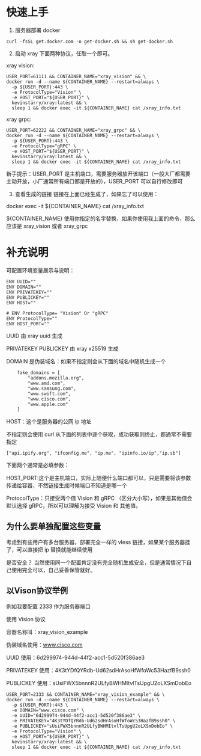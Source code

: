 # 快速上手

1. 服务器部署 docker

```curl -fsSL get.docker.com -o get-docker.sh && sh get-docker.sh```

2. 启动 xray
下面两种协议，任取一个即可。

xray vision:
```
USER_PORT=61111 && CONTAINER_NAME="xray_vision" && \
docker run -d --name ${CONTAINER_NAME} --restart=always \
  -p ${USER_PORT}:443 \
  -e ProtocolType="Vision" \
  -e HOST_PORT="${USER_PORT}" \
  kevinstarry/xray:latest && \
  sleep 1 && docker exec -it ${CONTAINER_NAME} cat /xray_info.txt
```

xray grpc:
```
USER_PORT=62222 && CONTAINER_NAME="xray_grpc" && \
docker run -d --name ${CONTAINER_NAME} --restart=always \
  -p ${USER_PORT}:443 \
  -e ProtocolType="gRPC" \
  -e HOST_PORT="${USER_PORT}" \
  kevinstarry/xray:latest && \
  sleep 1 && docker exec -it ${CONTAINER_NAME} cat /xray_info.txt
```

新手提示：USER_PORT 是主机端口，需要服务器放开该端口（一般大厂都需要主动开放，小厂通常所有端口都是开放的），USER_PORT 可以自行修改即可

3. 查看生成的链接
链接在上面已经生成了，如果忘了可以使用：

docker exec -it ${CONTAINER_NAME} cat /xray_info.txt

${CONTAINER_NAME} 使用你指定的名字替换，如果你使用我上面的命令，那么应该是 xray_vision 或者 xray_grpc 


# 补充说明
可配置环境变量展示与说明：
```
ENV UUID=""
ENV DOMAIN=""
ENV PRIVATEKEY=""
ENV PUBLICKEY=""
ENV HOST=""

# ENV ProtocolType= "Vision" Or "gRPC"
ENV ProtocolType=""
ENV HOST_PORT=""
```
 
UUID 由 xray uuid 生成

PRIVATEKEY PUBLICKEY 由 xray x25519 生成

DOMAIN 是伪装域名：如果不指定则会从下面的域名中随机生成一个
```
    fake_domains = [
        "addons.mozilla.org",
        "www.amd.com",
        "www.samsung.com",
        "www.swift.com",
        "www.cisco.com",
        "www.apple.com"
    ]
```

HOST：这个是服务器的公网 ip 地址

不指定则会使用 curl 从下面的列表中逐个获取，成功获取则终止，都通常不需要指定
```
["api.ipify.org", "ifconfig.me", "ip.me", "ipinfo.io/ip","ip.sb"]
```

下面两个通常是必填参数：

HOST_PORT:这个是主机端口，实际上随便什么端口都可以，只是需要将该参数传递给容器，不然链接生成时候端口不知道是哪一个

ProtocolType：只接受两个值 Vision 和 gRPC （区分大小写），如果是其他值会默认选择 gRPC，所以可以理解为接受 Vision 和 其他值。

## 为什么要单独配置这些变量
考虑到有些用户有多台服务器，部署完全一样的 vless 链接，如果某个服务器挂了，可以直接把 ip 替换就能继续使用

是否安全？ 当然使用同一个配置肯定没有完全随机生成安全，但是通常情况下自己使用完全可以，自己妥善保管就好。

## 以Vison协议举例
例如我要配置 2333 作为服务器端口

使用 Vision 协议

容器名称叫：xray_vision_example

伪装域名使用：www.cisco.com

UUID 使用：6d299974-944d-44f2-acc1-5d520f386ae3

PRIVATEKEY 使用：4K3tYDfQYRdb-Ud62sdHrAsoHfWfoWc53HazfB9ssh0

PUBLICKEY 使用：sUsiFWX5bnnnR2ULfyBWHMItvlTsUpgU2oLXSmDobEo

```
USER_PORT=2333 && CONTAINER_NAME="xray_vision_example" && \
docker run -d --name ${CONTAINER_NAME} --restart=always \
  -p ${USER_PORT}:443 \
  -e DOMAIN="www.cisco.com" \
  -e UUID="6d299974-944d-44f2-acc1-5d520f386ae3" \
  -e PRIVATEKEY="4K3tYDfQYRdb-Ud62sdHrAsoHfWfoWc53HazfB9ssh0" \
  -e PUBLICKEY="sUsiFWX5bnnnR2ULfyBWHMItvlTsUpgU2oLXSmDobEo" \
  -e ProtocolType="Vision" \
  -e HOST_PORT="${USER_PORT}" \
  kevinstarry/xray:latest && \
  sleep 1 && docker exec -it ${CONTAINER_NAME} cat /xray_info.txt
```


